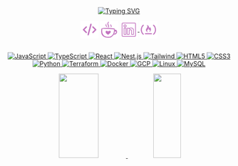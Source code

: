 <div align="center">

[![Typing SVG](https://readme-typing-svg.demolab.com?font=Fira+Code&pause=1000&color=DA00FFFF&center=true&width=435&lines=Software+Developer;Bachelor's+in+Software+Engineering;Always+learning+new+things++:%29)](https://git.io/typing-svg)


<div align="center">
 
<img width="40px" align="center" src="./svg/code-tech-dev-svgrepo-com.svg"/>
<img width="40px" align="center" src="./svg/coffee-love-svgrepo-com.svg"/>
<a  href="https://www.linkedin.com/in/joycerms/">
<img align="center" width="40px" src="./svg/linkedin-outline-svgrepo-com (1).svg" alt="Linkedin"/>
</>
<a href="https://www.freecodecamp.org/joycervs">
<img width="40px" align="center" src="./svg/free-code-camp-svgrepo-com (1).svg" alt="Free code camp"/>
</>

</div>
<br>

<div align="center">


![JavaScript](https://img.shields.io/badge/JavaScript-001F3F?style=for-the-badge&logo=javascript)
![TypeScript](https://img.shields.io/badge/typescript-001F3F?style=for-the-badge&logo=typescript)
![React](https://img.shields.io/badge/react-001F3F?style=for-the-badge&logo=react)
![Nest.js](https://img.shields.io/badge/nest.js-001F3F?style=for-the-badge&logo=nestjs)
![Tailwind](https://img.shields.io/badge/tailwindcss-001F3F?style=for-the-badge&logo=tailwind-css)
![HTML5](https://img.shields.io/badge/HTML5-001F3F?style=for-the-badge&logo=html5)
![CSS3](https://img.shields.io/badge/CSS3-001F3F?style=for-the-badge&logo=css3&logoColor=264CE4)
<br>
![Python](https://img.shields.io/badge/Python-001F3F?style=for-the-badge&logo=python)
![Terraform](https://img.shields.io/badge/Terraform-001F3F?style=for-the-badge&logo=terraform)
![Docker](https://img.shields.io/badge/Docker-001F3F?style=for-the-badge&logo=docker)
![GCP](https://img.shields.io/badge/Google_Cloud-001F3F?style=for-the-badge&logo=google-cloud&logoColor=white)
![Linux](https://img.shields.io/badge/linux-001F3F?style=for-the-badge&logo=linux)
![MySQL](https://img.shields.io/badge/MySQL-001F3F?style=for-the-badge&logo=mysql)



</div>

<div align="center"> 
<img width="42%" height="190px" src="https://github-readme-stats.vercel.app/api?username=joycervs&icons=true&hide_border=true&theme=nightowl"/>
<img width="35%" height="190px" src="https://github-readme-stats.vercel.app/api/top-langs/?username=joycervs&hide_border=true&theme=nightowl&layout=compact"/>

</div>


